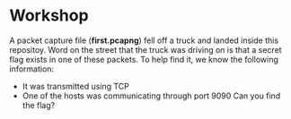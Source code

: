 # Workshop
A packet capture file (**first.pcapng**) fell off a truck and landed inside this repositoy. Word on the street that the truck was driving on is that a secret flag exists in one of these packets. To help find it, we know the following information:
- It was transmitted using TCP
- One of the hosts was communicating through port 9090
Can you find the flag?
